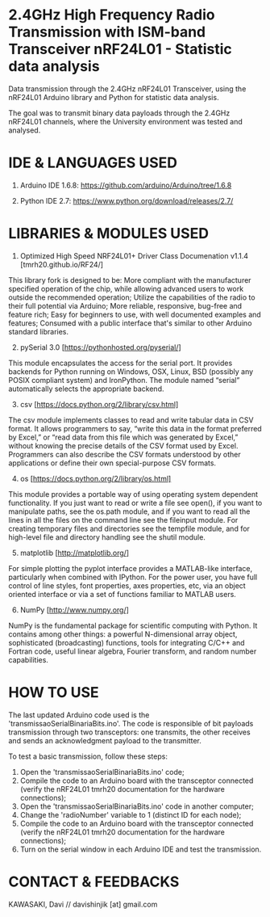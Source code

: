# 2.4GHz High Frequency Radio Transmission with ISM-band Transceiver nRF24L01 - Statistic data analysis

Data transmission through the 2.4GHz nRF24L01 Transceiver, using the nRF24L01 Arduino library and Python for statistic data analysis.

The goal was to transmit binary data payloads through the 2.4GHz nRF24L01 channels, where the University environment was tested and analysed.

# IDE & LANGUAGES USED

1) Arduino IDE 1.6.8: https://github.com/arduino/Arduino/tree/1.6.8

2) Python IDE 2.7: https://www.python.org/download/releases/2.7/

# LIBRARIES & MODULES USED

1) Optimized High Speed NRF24L01+ Driver Class Documenation v1.1.4 [tmrh20.github.io/RF24/]

This library fork is designed to be: More compliant with the manufacturer specified operation of the chip, while allowing advanced users to work outside the recommended operation; Utilize the capabilities of the radio to their full potential via Arduino; More reliable, responsive, bug-free and feature rich; Easy for beginners to use, with well documented examples and features; Consumed with a public interface that's similar to other Arduino standard libraries.

2) pySerial 3.0 [https://pythonhosted.org/pyserial/]

This module encapsulates the access for the serial port. It provides backends for Python running on Windows, OSX, Linux, BSD (possibly any POSIX compliant system) and IronPython. The module named “serial” automatically selects the appropriate backend.

3) csv [https://docs.python.org/2/library/csv.html]

The csv module implements classes to read and write tabular data in CSV format. It allows programmers to say, “write this data in the format preferred by Excel,” or “read data from this file which was generated by Excel,” without knowing the precise details of the CSV format used by Excel. Programmers can also describe the CSV formats understood by other applications or define their own special-purpose CSV formats.

4) os [https://docs.python.org/2/library/os.html]

This module provides a portable way of using operating system dependent functionality. If you just want to read or write a file see open(), if you want to manipulate paths, see the os.path module, and if you want to read all the lines in all the files on the command line see the fileinput module. For creating temporary files and directories see the tempfile module, and for high-level file and directory handling see the shutil module.

5) matplotlib [http://matplotlib.org/]

For simple plotting the pyplot interface provides a MATLAB-like interface, particularly when combined with IPython. For the power user, you have full control of line styles, font properties, axes properties, etc, via an object oriented interface or via a set of functions familiar to MATLAB users.

6) NumPy [http://www.numpy.org/]

NumPy is the fundamental package for scientific computing with Python. It contains among other things: a powerful N-dimensional array object, sophisticated (broadcasting) functions, tools for integrating C/C++ and Fortran code, useful linear algebra, Fourier transform, and random number capabilities.

# HOW TO USE

The last updated Arduino code used is the 'transmissaoSerialBinariaBits.ino'. The code is responsible of bit payloads transmission through two transceptors: one transmits, the other receives and sends an acknowledgment payload to the transmitter.

To test a basic transmission, follow these steps:

1) Open the 'transmissaoSerialBinariaBits.ino' code;
2) Compile the code to an Arduino board with the transceptor connected (verify the nRF24L01 tmrh20 documentation for the hardware connections);
3) Open the 'transmissaoSerialBinariaBits.ino' code in another computer;
4) Change the 'radioNumber' variable to 1 (distinct ID for each node);
5) Compile the code to an Arduino board with the transceptor connected (verify the nRF24L01 tmrh20 documentation for the hardware connections);
6) Turn on the serial window in each Arduino IDE and test the transmission.

# CONTACT & FEEDBACKS

KAWASAKI, Davi // davishinjik [at] gmail.com